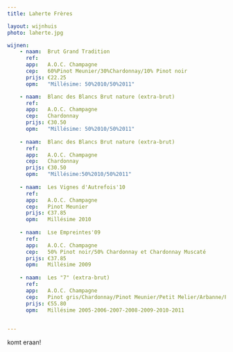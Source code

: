 ```yaml
---
title: Laherte Frères

layout: wijnhuis
photo: laherte.jpg

wijnen:
    - naam:  Brut Grand Tradition
      ref:   
      app:   A.O.C. Champagne
      cep:   60%Pinot Meunier/30%Chardonnay/10% Pinot noir
      prijs: €22.25
      opm:   "Millésime: 50%2010/50%2011"

    - naam:  Blanc des Blancs Brut nature (extra-brut)
      ref:   
      app:   A.O.C. Champagne
      cep:   Chardonnay
      prijs: €30.50
      opm:   "Millésime: 50%2010/50%2011"
      
    - naam:  Blanc des Blancs Brut nature (extra-brut)
      ref:   
      app:   A.O.C. Champagne
      cep:   Chardonnay
      prijs: €30.50
      opm:   "Millésime:50%2010/50%2011"
      
    - naam:  Les Vignes d'Autrefois'10
      ref:   
      app:   A.O.C. Champagne
      cep:   Pinot Meunier
      prijs: €37.85
      opm:   Millésime 2010
      
    - naam:  Lse Empreintes'09
      ref:   
      app:   A.O.C. Champagne
      cep:   50% Pinot noir/50% Chardonnay et Chardonnay Muscaté
      prijs: €37.85
      opm:   Millésime 2009
      
    - naam:  Les "7" (extra-brut)
      ref:
      app:   A.O.C. Champagne
      cep:   Pinot gris/Chardonnay/Pinot Meunier/Petit Melier/Arbanne/Pinot noir/Pinot blanc
      prijs: €55.80
      opm:   Millésime 2005-2006-2007-2008-2009-2010-2011

 
---
```

komt eraan!


